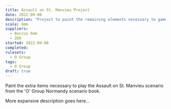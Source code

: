```yaml
---
title: Assault on St. Manvieu Project
date: 2022-09-08
description: "Project to paint the remaining elements necessary to game the 'O' Group D Day scenario Assault on St. Manvieu taken from the 1944 The Battle for Normandy book."
scale: 6mm
suppliers:
  - Baccus 6mm
  - 2D6
started: 2022-09-08
completed: 
rulesets:
  - O Group
tags:
  - O Group
draft: true
---
```


Paint the extra items necessary to play the Assault on St. Manvieu scenario from the 'O' Group Normandy scenario book.

<!--more-->

More expansive description goes here...
